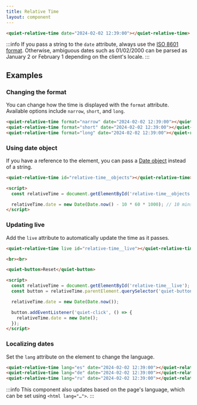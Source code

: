 ```yaml
---
title: Relative Time
layout: component
---
```


```html {.example}
<quiet-relative-time date="2024-02-02 12:39:00"></quiet-relative-time>
```

:::info
If you pass a string to the `date` attribute, always use the [ISO 8601 format](https://developer.mozilla.org/en-US/docs/Web/JavaScript/Reference/Global_Objects/Date/toISOString). Otherwise, ambiguous dates such as 01/02/2000 can be parsed as January 2 or February 1 depending on the client's locale.
:::

## Examples

### Changing the format

You can change how the time is displayed with the `format` attribute. Available options include `narrow`, `short`, and `long`.

```html {.example}
<quiet-relative-time format="narrow" date="2024-02-02 12:39:00"></quiet-relative-time><br>
<quiet-relative-time format="short" date="2024-02-02 12:39:00"></quiet-relative-time><br>
<quiet-relative-time format="long" date="2024-02-02 12:39:00"></quiet-relative-time>
```

### Using date object

If you have a reference to the element, you can pass a [Date object](https://developer.mozilla.org/en-US/docs/Web/JavaScript/Reference/Global_Objects/Date) instead of a string.

```html {.example}
<quiet-relative-time id="relative-time__objects"></quiet-relative-time>

<script>
  const relativeTime = document.getElementById('relative-time__objects');

  relativeTime.date = new Date(Date.now() - 10 * 60 * 1000); // 10 mins ago
</script>
```

### Updating live

Add the `live` attribute to automatically update the time as it passes.

```html {.example}
<quiet-relative-time live id="relative-time__live"></quiet-relative-time>

<br><br>

<quiet-button>Reset</quiet-button>

<script>
  const relativeTime = document.getElementById('relative-time__live');
  const button = relativeTime.parentElement.querySelector('quiet-button');

  relativeTime.date = new Date(Date.now());

  button.addEventListener('quiet-click', () => {
    relativeTime.date = new Date();
  });
</script>
```

### Localizing dates

Set the `lang` attribute on the element to change the language.

```html {.example}
<quiet-relative-time lang="es" date="2024-02-02 12:39:00"></quiet-relative-time><br>
<quiet-relative-time lang="de" date="2024-02-02 12:39:00"></quiet-relative-time><br>
<quiet-relative-time lang="ru" date="2024-02-02 12:39:00"></quiet-relative-time>
```

:::info
This component also updates based on the page's language, which can be set using `<html lang="…">`.
:::